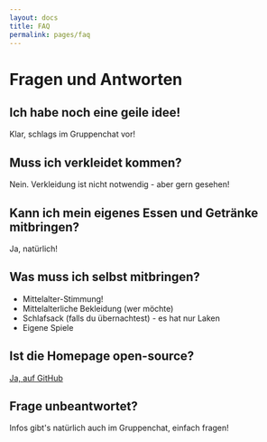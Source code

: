 ```yaml
---
layout: docs
title: FAQ
permalink: pages/faq
---
```


# Fragen und Antworten

## Ich habe noch eine geile idee!

Klar, schlags im Gruppenchat vor!

## Muss ich verkleidet kommen?

Nein. Verkleidung ist nicht notwendig - aber gern gesehen!

## Kann ich mein eigenes Essen und Getränke mitbringen?

Ja, natürlich!

## Was muss ich selbst mitbringen?

* Mittelalter-Stimmung!
* Mittelalterliche Bekleidung (wer möchte)
* Schlafsack (falls du übernachtest) - es hat nur Laken
* Eigene Spiele

## Ist die Homepage open-source?

<a href="https://github.com/timo-schmid/mittelalterfest/">Ja, auf GitHub</a>

## Frage unbeantwortet?

Infos gibt's natürlich auch im Gruppenchat, einfach fragen!
